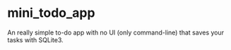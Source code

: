 # mini_todo_app
An really simple to-do app with no UI (only command-line) that saves your tasks with SQLite3.
